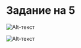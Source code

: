 # Задание на 5 


![Alt-текст](https://drive.google.com/drive/folders/1qWj-62gZdvujK8FpqMe9wTnL7ri2GGvI)

![Alt-текст](https://drive.google.com/drive/folders/1qWj-62gZdvujK8FpqMe9wTnL7ri2GGvI)
